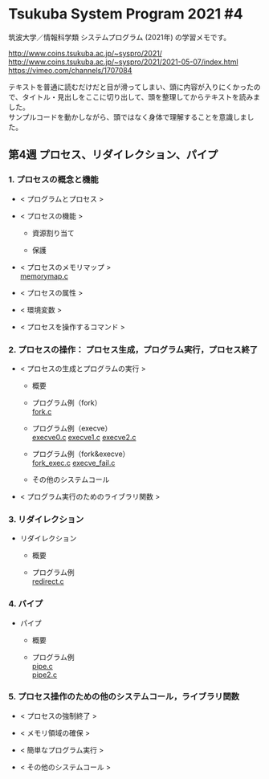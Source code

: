 # Tsukuba System Program 2021 #4

筑波大学／情報科学類 システムプログラム (2021年) の学習メモです。  

http://www.coins.tsukuba.ac.jp/~syspro/2021/  
http://www.coins.tsukuba.ac.jp/~syspro/2021/2021-05-07/index.html  
https://vimeo.com/channels/1707084  

テキストを普通に読むだけだと目が滑ってしまい、頭に内容が入りにくかったので、タイトル・見出しをここに切り出して、頭を整理してからテキストを読みました。  
サンプルコードを動かしながら、頭ではなく身体で理解することを意識しました。  


## 第4週 プロセス、リダイレクション、パイプ

### 1. プロセスの概念と機能

- < プログラムとプロセス >  

- < プロセスの機能 >  

	- 資源割り当て  
		
	- 保護  

- < プロセスのメモリマップ >  
	[memorymap.c](./memorymap.c)

- < プロセスの属性 >  

- < 環境変数 >  

- < プロセスを操作するコマンド >  

### 2. プロセスの操作： プロセス生成，プログラム実行，プロセス終了

- < プロセスの生成とプログラムの実行 >  

	- 概要  

	- プログラム例（fork）  
		[fork.c](./fork.c)  

	- プログラム例（execve）  
		[execve0.c](./execve0.c)
		[execve1.c](./execve1.c)
		[execve2.c](./execve2.c)

	- プログラム例（fork&execve）  
		[fork_exec.c](./fork_exec.c)
		[execve_fail.c](./execve_fail.c)

	- その他のシステムコール  

- < プログラム実行のためのライブラリ関数 >  

### 3. リダイレクション

- リダイレクション  

	- 概要  

	- プログラム例  
		[redirect.c](./redirect.c)  

### 4. パイプ

- パイプ

	- 概要  

	- プログラム例  
		[pipe.c](./pipe.c)  
		[pipe2.c](./pipe2.c)  

### 5. プロセス操作のための他のシステムコール，ライブラリ関数

- < プロセスの強制終了 >  

- < メモリ領域の確保 >  

- < 簡単なプログラム実行 >  

- < その他のシステムコール >  

